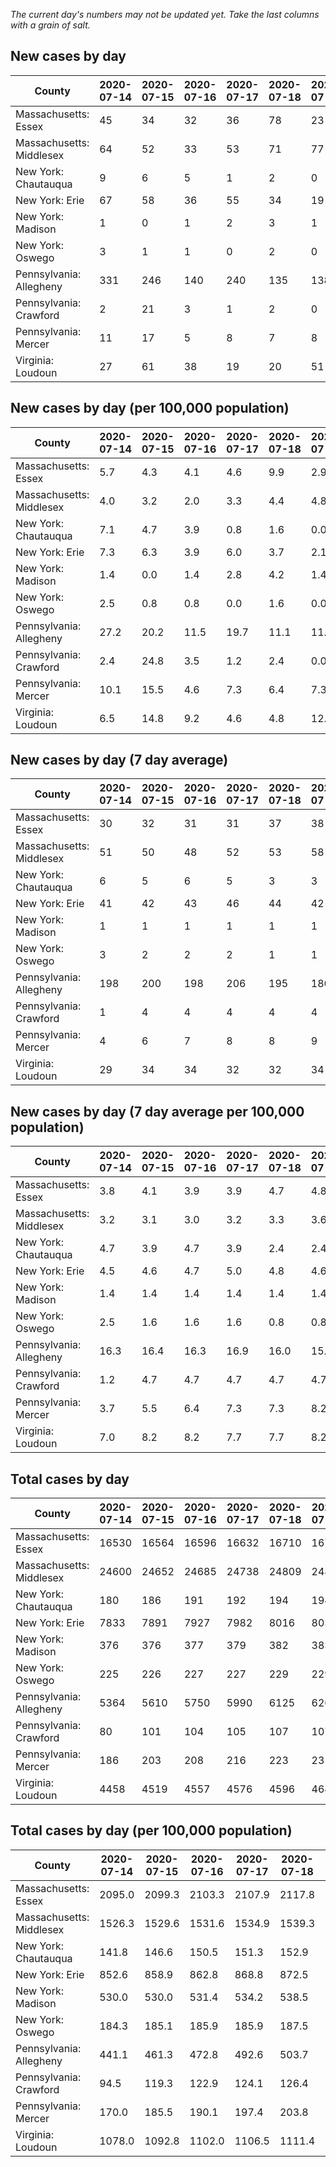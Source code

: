 _The current day's numbers may not be updated yet. Take the last columns with a grain of salt._
## New cases by day

| County | 2020-07-14 | 2020-07-15 | 2020-07-16 | 2020-07-17 | 2020-07-18 | 2020-07-19 | 2020-07-20 |
| --- | --- | --- | --- | --- | --- | --- | --- |
| Massachusetts: Essex | 45 | 34 | 32 | 36 | 78 | 23 |  |
| Massachusetts: Middlesex | 64 | 52 | 33 | 53 | 71 | 77 |  |
| New York: Chautauqua | 9 | 6 | 5 | 1 | 2 | 0 |  |
| New York: Erie | 67 | 58 | 36 | 55 | 34 | 19 |  |
| New York: Madison | 1 | 0 | 1 | 2 | 3 | 1 |  |
| New York: Oswego | 3 | 1 | 1 | 0 | 2 | 0 |  |
| Pennsylvania: Allegheny | 331 | 246 | 140 | 240 | 135 | 138 |  |
| Pennsylvania: Crawford | 2 | 21 | 3 | 1 | 2 | 0 |  |
| Pennsylvania: Mercer | 11 | 17 | 5 | 8 | 7 | 8 |  |
| Virginia: Loudoun | 27 | 61 | 38 | 19 | 20 | 51 |  |

## New cases by day (per 100,000 population)

| County | 2020-07-14 | 2020-07-15 | 2020-07-16 | 2020-07-17 | 2020-07-18 | 2020-07-19 | 2020-07-20 |
| --- | --- | --- | --- | --- | --- | --- | --- |
| Massachusetts: Essex | 5.7 | 4.3 | 4.1 | 4.6 | 9.9 | 2.9 |  |
| Massachusetts: Middlesex | 4.0 | 3.2 | 2.0 | 3.3 | 4.4 | 4.8 |  |
| New York: Chautauqua | 7.1 | 4.7 | 3.9 | 0.8 | 1.6 | 0.0 |  |
| New York: Erie | 7.3 | 6.3 | 3.9 | 6.0 | 3.7 | 2.1 |  |
| New York: Madison | 1.4 | 0.0 | 1.4 | 2.8 | 4.2 | 1.4 |  |
| New York: Oswego | 2.5 | 0.8 | 0.8 | 0.0 | 1.6 | 0.0 |  |
| Pennsylvania: Allegheny | 27.2 | 20.2 | 11.5 | 19.7 | 11.1 | 11.3 |  |
| Pennsylvania: Crawford | 2.4 | 24.8 | 3.5 | 1.2 | 2.4 | 0.0 |  |
| Pennsylvania: Mercer | 10.1 | 15.5 | 4.6 | 7.3 | 6.4 | 7.3 |  |
| Virginia: Loudoun | 6.5 | 14.8 | 9.2 | 4.6 | 4.8 | 12.3 |  |

## New cases by day (7 day average)

| County | 2020-07-14 | 2020-07-15 | 2020-07-16 | 2020-07-17 | 2020-07-18 | 2020-07-19 | 2020-07-20 |
| --- | --- | --- | --- | --- | --- | --- | --- |
| Massachusetts: Essex | 30 | 32 | 31 | 31 | 37 | 38 |  |
| Massachusetts: Middlesex | 51 | 50 | 48 | 52 | 53 | 58 |  |
| New York: Chautauqua | 6 | 5 | 6 | 5 | 3 | 3 |  |
| New York: Erie | 41 | 42 | 43 | 46 | 44 | 42 |  |
| New York: Madison | 1 | 1 | 1 | 1 | 1 | 1 |  |
| New York: Oswego | 3 | 2 | 2 | 2 | 1 | 1 |  |
| Pennsylvania: Allegheny | 198 | 200 | 198 | 206 | 195 | 186 |  |
| Pennsylvania: Crawford | 1 | 4 | 4 | 4 | 4 | 4 |  |
| Pennsylvania: Mercer | 4 | 6 | 7 | 8 | 8 | 9 |  |
| Virginia: Loudoun | 29 | 34 | 34 | 32 | 32 | 34 |  |

## New cases by day (7 day average per 100,000 population)

| County | 2020-07-14 | 2020-07-15 | 2020-07-16 | 2020-07-17 | 2020-07-18 | 2020-07-19 | 2020-07-20 |
| --- | --- | --- | --- | --- | --- | --- | --- |
| Massachusetts: Essex | 3.8 | 4.1 | 3.9 | 3.9 | 4.7 | 4.8 |  |
| Massachusetts: Middlesex | 3.2 | 3.1 | 3.0 | 3.2 | 3.3 | 3.6 |  |
| New York: Chautauqua | 4.7 | 3.9 | 4.7 | 3.9 | 2.4 | 2.4 |  |
| New York: Erie | 4.5 | 4.6 | 4.7 | 5.0 | 4.8 | 4.6 |  |
| New York: Madison | 1.4 | 1.4 | 1.4 | 1.4 | 1.4 | 1.4 |  |
| New York: Oswego | 2.5 | 1.6 | 1.6 | 1.6 | 0.8 | 0.8 |  |
| Pennsylvania: Allegheny | 16.3 | 16.4 | 16.3 | 16.9 | 16.0 | 15.3 |  |
| Pennsylvania: Crawford | 1.2 | 4.7 | 4.7 | 4.7 | 4.7 | 4.7 |  |
| Pennsylvania: Mercer | 3.7 | 5.5 | 6.4 | 7.3 | 7.3 | 8.2 |  |
| Virginia: Loudoun | 7.0 | 8.2 | 8.2 | 7.7 | 7.7 | 8.2 |  |

## Total cases by day

| County | 2020-07-14 | 2020-07-15 | 2020-07-16 | 2020-07-17 | 2020-07-18 | 2020-07-19 | 2020-07-20 |
| --- | --- | --- | --- | --- | --- | --- | --- |
| Massachusetts: Essex | 16530 | 16564 | 16596 | 16632 | 16710 | 16733 |  |
| Massachusetts: Middlesex | 24600 | 24652 | 24685 | 24738 | 24809 | 24886 |  |
| New York: Chautauqua | 180 | 186 | 191 | 192 | 194 | 194 |  |
| New York: Erie | 7833 | 7891 | 7927 | 7982 | 8016 | 8035 |  |
| New York: Madison | 376 | 376 | 377 | 379 | 382 | 383 |  |
| New York: Oswego | 225 | 226 | 227 | 227 | 229 | 229 |  |
| Pennsylvania: Allegheny | 5364 | 5610 | 5750 | 5990 | 6125 | 6263 |  |
| Pennsylvania: Crawford | 80 | 101 | 104 | 105 | 107 | 107 |  |
| Pennsylvania: Mercer | 186 | 203 | 208 | 216 | 223 | 231 |  |
| Virginia: Loudoun | 4458 | 4519 | 4557 | 4576 | 4596 | 4647 |  |

## Total cases by day (per 100,000 population)

| County | 2020-07-14 | 2020-07-15 | 2020-07-16 | 2020-07-17 | 2020-07-18 | 2020-07-19 | 2020-07-20 |
| --- | --- | --- | --- | --- | --- | --- | --- |
| Massachusetts: Essex | 2095.0 | 2099.3 | 2103.3 | 2107.9 | 2117.8 | 2120.7 |  |
| Massachusetts: Middlesex | 1526.3 | 1529.6 | 1531.6 | 1534.9 | 1539.3 | 1544.1 |  |
| New York: Chautauqua | 141.8 | 146.6 | 150.5 | 151.3 | 152.9 | 152.9 |  |
| New York: Erie | 852.6 | 858.9 | 862.8 | 868.8 | 872.5 | 874.6 |  |
| New York: Madison | 530.0 | 530.0 | 531.4 | 534.2 | 538.5 | 539.9 |  |
| New York: Oswego | 184.3 | 185.1 | 185.9 | 185.9 | 187.5 | 187.5 |  |
| Pennsylvania: Allegheny | 441.1 | 461.3 | 472.8 | 492.6 | 503.7 | 515.0 |  |
| Pennsylvania: Crawford | 94.5 | 119.3 | 122.9 | 124.1 | 126.4 | 126.4 |  |
| Pennsylvania: Mercer | 170.0 | 185.5 | 190.1 | 197.4 | 203.8 | 211.1 |  |
| Virginia: Loudoun | 1078.0 | 1092.8 | 1102.0 | 1106.5 | 1111.4 | 1123.7 |  |

